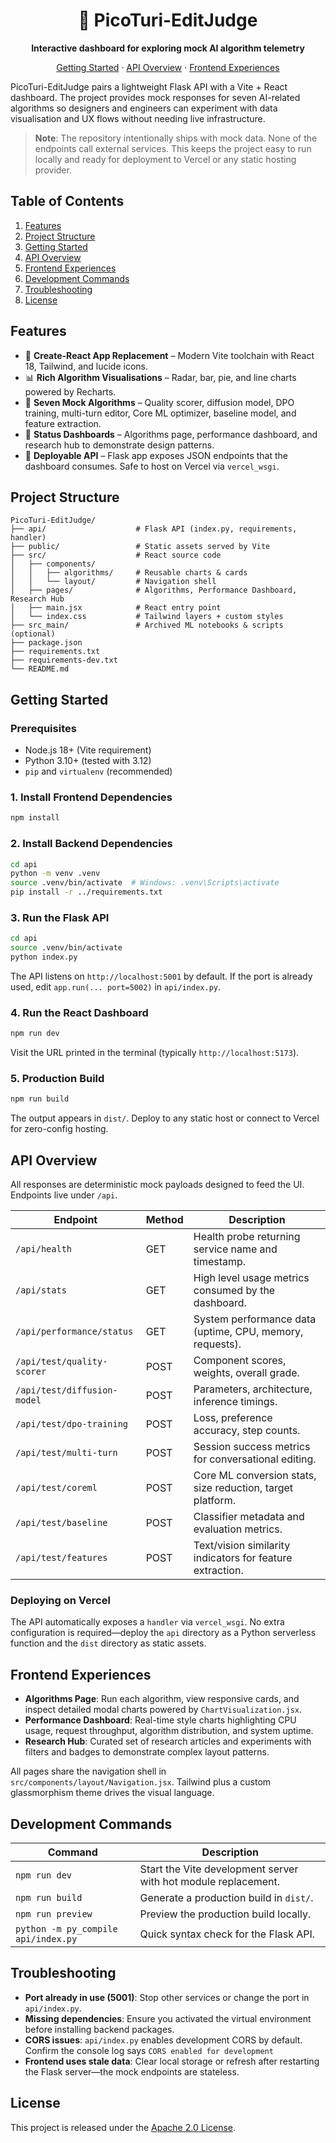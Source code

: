 <div align="center">
  <h1>🎯 PicoTuri-EditJudge</h1>
  <p><strong>Interactive dashboard for exploring mock AI algorithm telemetry</strong></p>
  <p>
    <a href="#getting-started">Getting Started</a> ·
    <a href="#api-overview">API Overview</a> ·
    <a href="#frontend-experiences">Frontend Experiences</a>
  </p>
</div>

PicoTuri-EditJudge pairs a lightweight Flask API with a Vite + React dashboard. The project provides mock responses for seven AI-related algorithms so designers and engineers can experiment with data visualisation and UX flows without needing live infrastructure.

> **Note**: The repository intentionally ships with mock data. None of the endpoints call external services. This keeps the project easy to run locally and ready for deployment to Vercel or any static hosting provider.

## Table of Contents

1. [Features](#features)
2. [Project Structure](#project-structure)
3. [Getting Started](#getting-started)
4. [API Overview](#api-overview)
5. [Frontend Experiences](#frontend-experiences)
6. [Development Commands](#development-commands)
7. [Troubleshooting](#troubleshooting)
8. [License](#license)

## Features

- 🔁 **Create-React App Replacement** – Modern Vite toolchain with React 18, Tailwind, and lucide icons.
- 📊 **Rich Algorithm Visualisations** – Radar, bar, pie, and line charts powered by Recharts.
- 🧪 **Seven Mock Algorithms** – Quality scorer, diffusion model, DPO training, multi-turn editor, Core ML optimizer, baseline model, and feature extraction.
- 🚦 **Status Dashboards** – Algorithms page, performance dashboard, and research hub to demonstrate design patterns.
- 🧰 **Deployable API** – Flask app exposes JSON endpoints that the dashboard consumes. Safe to host on Vercel via `vercel_wsgi`.

## Project Structure

```
PicoTuri-EditJudge/
├── api/                    # Flask API (index.py, requirements, handler)
├── public/                 # Static assets served by Vite
├── src/                    # React source code
│   ├── components/
│   │   ├── algorithms/     # Reusable charts & cards
│   │   └── layout/         # Navigation shell
│   ├── pages/              # Algorithms, Performance Dashboard, Research Hub
│   ├── main.jsx            # React entry point
│   └── index.css           # Tailwind layers + custom styles
├── src_main/               # Archived ML notebooks & scripts (optional)
├── package.json
├── requirements.txt
├── requirements-dev.txt
└── README.md
```

## Getting Started

### Prerequisites

- Node.js 18+ (Vite requirement)
- Python 3.10+ (tested with 3.12)
- `pip` and `virtualenv` (recommended)

### 1. Install Frontend Dependencies

```bash
npm install
```

### 2. Install Backend Dependencies

```bash
cd api
python -m venv .venv
source .venv/bin/activate  # Windows: .venv\Scripts\activate
pip install -r ../requirements.txt
```

### 3. Run the Flask API

```bash
cd api
source .venv/bin/activate
python index.py
```

The API listens on `http://localhost:5001` by default. If the port is already used, edit `app.run(... port=5002)` in `api/index.py`.

### 4. Run the React Dashboard

```bash
npm run dev
```

Visit the URL printed in the terminal (typically `http://localhost:5173`).

### 5. Production Build

```bash
npm run build
```

The output appears in `dist/`. Deploy to any static host or connect to Vercel for zero-config hosting.

## API Overview

All responses are deterministic mock payloads designed to feed the UI. Endpoints live under `/api`.

| Endpoint | Method | Description |
|----------|--------|-------------|
| `/api/health` | GET | Health probe returning service name and timestamp. |
| `/api/stats` | GET | High level usage metrics consumed by the dashboard. |
| `/api/performance/status` | GET | System performance data (uptime, CPU, memory, requests). |
| `/api/test/quality-scorer` | POST | Component scores, weights, overall grade. |
| `/api/test/diffusion-model` | POST | Parameters, architecture, inference timings. |
| `/api/test/dpo-training` | POST | Loss, preference accuracy, step counts. |
| `/api/test/multi-turn` | POST | Session success metrics for conversational editing. |
| `/api/test/coreml` | POST | Core ML conversion stats, size reduction, target platform. |
| `/api/test/baseline` | POST | Classifier metadata and evaluation metrics. |
| `/api/test/features` | POST | Text/vision similarity indicators for feature extraction. |

### Deploying on Vercel

The API automatically exposes a `handler` via `vercel_wsgi`. No extra configuration is required—deploy the `api` directory as a Python serverless function and the `dist` directory as static assets.

## Frontend Experiences

- **Algorithms Page**: Run each algorithm, view responsive cards, and inspect detailed modal charts powered by `ChartVisualization.jsx`.
- **Performance Dashboard**: Real-time style charts highlighting CPU usage, request throughput, algorithm distribution, and system uptime.
- **Research Hub**: Curated set of research articles and experiments with filters and badges to demonstrate complex layout patterns.

All pages share the navigation shell in `src/components/layout/Navigation.jsx`. Tailwind plus a custom glassmorphism theme drives the visual language.

## Development Commands

| Command | Description |
|---------|-------------|
| `npm run dev` | Start the Vite development server with hot module replacement. |
| `npm run build` | Generate a production build in `dist/`. |
| `npm run preview` | Preview the production build locally. |
| `python -m py_compile api/index.py` | Quick syntax check for the Flask API. |

## Troubleshooting

- **Port already in use (5001)**: Stop other services or change the port in `api/index.py`.
- **Missing dependencies**: Ensure you activated the virtual environment before installing backend packages.
- **CORS issues**: `api/index.py` enables development CORS by default. Confirm the console log says `CORS enabled for development`
- **Frontend uses stale data**: Clear local storage or refresh after restarting the Flask server—the mock endpoints are stateless.

## License

This project is released under the [Apache 2.0 License](LICENSE).
